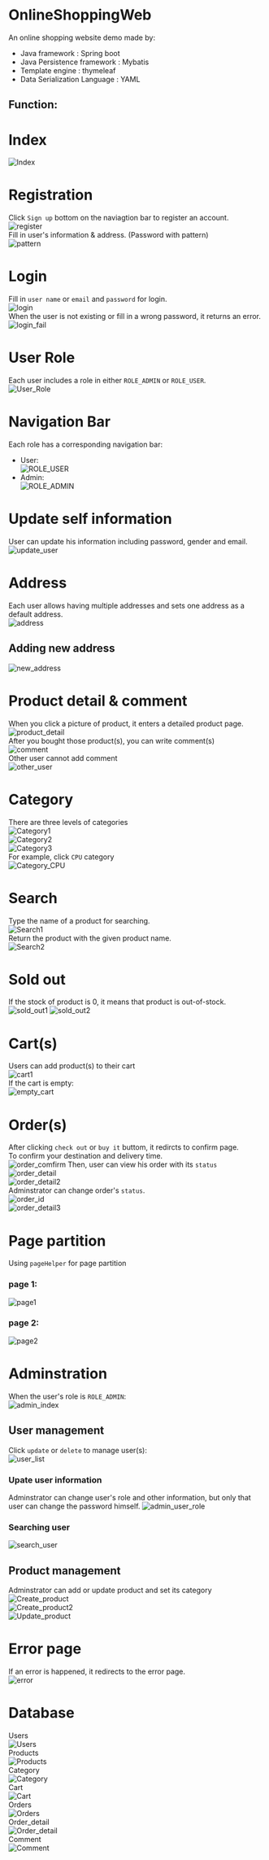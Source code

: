 # OnlineShoppingWeb

An online shopping website demo made by:<br>
* Java framework : Spring boot<br>
* Java Persistence framework : Mybatis<br>
* Template engine : thymeleaf<br>
* Data Serialization Language : YAML
## Function:

# Index
![Index](https://i.imgur.com/KO8HUEj.png)

# Registration
Click `Sign up` bottom on the naviagtion bar to register an account.<br>
![register](https://i.imgur.com/OBk3YDG.png)<br>
Fill in user's information & address. (Password with pattern)<br>
![pattern](https://i.imgur.com/7weWLII.png)

# Login
Fill in `user name` or `email` and `password` for login.<br>
![login](https://i.imgur.com/qPo8fGd.png)<br>
When the user is not existing or fill in a wrong password, it returns an error.<br>
![login_fail](https://i.imgur.com/oG2wiR2.png)

# User Role
Each user includes a role in either `ROLE_ADMIN` or `ROLE_USER`.<br>
![User_Role](https://i.imgur.com/E4MWurM.png)

# Navigation Bar
Each role has a corresponding navigation bar:<br>
* User:<br>
![ROLE_USER](https://i.imgur.com/MHg1mov.png)<br>
* Admin:<br>
![ROLE_ADMIN](https://i.imgur.com/ae3DLgu.png)

# Update self information
User can update his information including password, gender and email.<br>
![update_user](https://i.imgur.com/0Z7JcW2.png)

# Address
Each user allows having multiple addresses and sets one address as a default address.<br>
![address](https://i.imgur.com/5a629SS.png)<br>
## Adding new address
![new_address](https://i.imgur.com/TqZukah.png)

# Product detail & comment
When you click a picture of product, it enters a detailed product page.<br>
![product_detail](https://i.imgur.com/qLGUv7k.png)<br>
After you bought those product(s), you can write comment(s)<br>
![comment](https://i.imgur.com/0r3Abx2.png)<br>
Other user cannot add comment<br>
![other_user](https://i.imgur.com/l1ZVHgo.png)

# Category
There are three levels of categories<br>
![Category1](https://i.imgur.com/YBkdiQO.png)<br>
![Category2](https://i.imgur.com/bC4f6Sy.png)<br>
![Category3](https://i.imgur.com/NFpdLRp.png)<br>
For example, click `CPU` category<br>
![Category_CPU](https://i.imgur.com/UmIRMgi.png)

# Search
Type the name of a product for searching.<br>
![Search1](https://i.imgur.com/32ZEp2b.png)<br>
Return the product with the given product name.<br>
![Search2](https://i.imgur.com/dJDHcIb.png)

# Sold out
If the stock of product is 0, it means that product is out-of-stock.<br>
![sold_out1](https://i.imgur.com/YlA7W6D.png)
![sold_out2](https://i.imgur.com/r99pLXS.png)

# Cart(s)
Users can add product(s) to their cart<br>
![cart1](https://i.imgur.com/vunQRlQ.png)<br>
If the cart is empty:<br>
![empty_cart](https://i.imgur.com/BgUhpH5.png)

# Order(s)
After clicking `check out` or `buy it` buttom, it redircts to confirm page.<br>
To confirm your destination and delivery time.<br>
![order_comfirm](https://i.imgur.com/QsNV7CG.png)
Then, user can view his order with its `status`<br>
![order_detail](https://i.imgur.com/oTHwDDH.png)<br>
![order_detail2](https://i.imgur.com/aKMBovx.png)<br>
Adminstrator can change order's `status`.<br>
![order_id](https://i.imgur.com/zElTamV.png)<br>
![order_detail3](https://i.imgur.com/8ph4PPw.png)

# Page partition
Using `pageHelper` for page partition<br>
### page 1:
![page1](https://i.imgur.com/b8F0slZ.png)
### page 2:
![page2](https://i.imgur.com/OOup6sX.png)

# Adminstration
When the user's role is `ROLE_ADMIN`:<br>
![admin_index](https://i.imgur.com/GZQAi2S.png)<br>
## User management
Click `update` or `delete` to manage user(s):<br>
![user_list](https://i.imgur.com/HfbocBT.png)<br>
### Upate user information
Adminstrator can change user's role and other information, but only that user can change the password himself.
![admin_user_role](https://i.imgur.com/SX9yDkZ.png)
### Searching user
![search_user](https://i.imgur.com/M1cuJoZ.png)
## Product management
Adminstrator can add or update product and set its category
![Create_product](https://i.imgur.com/3RKEcto.png)<br>
![Create_product2](https://i.imgur.com/SavkoaR.png)<br>
![Update_product](https://i.imgur.com/gUetNyr.png)<br>

# Error page
If an error is happened, it redirects to the error page.<br>
![error](https://i.imgur.com/heMPg1e.png)

# Database
Users<br>
![Users](https://i.imgur.com/y6cvPj6.png)<br>
Products<br>
![Products](https://i.imgur.com/SyvIqUy.png)<br>
Category<br>
![Category](https://i.imgur.com/O7npxZO.png)<br>
Cart<br>
![Cart](https://i.imgur.com/LZe3LTx.png)<br>
Orders<br>
![Orders](https://i.imgur.com/kcWhYwv.png)<br>
Order_detail<br>
![Order_detail](https://i.imgur.com/kZNCfAB.png)<br>
Comment<br>
![Comment](https://i.imgur.com/KiWnnxA.png)

